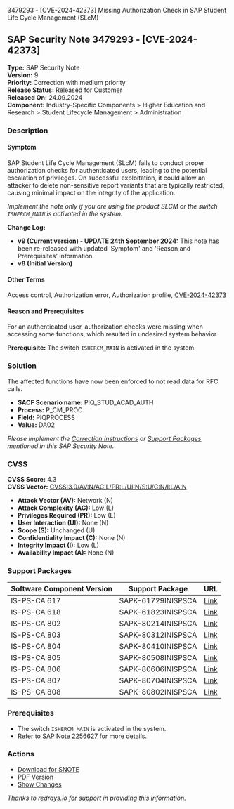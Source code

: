 3479293 - [CVE-2024-42373] Missing Authorization Check in SAP Student Life Cycle Management (SLcM)

## SAP Security Note 3479293 - [CVE-2024-42373]

**Type:** SAP Security Note  
**Version:** 9  
**Priority:** Correction with medium priority  
**Release Status:** Released for Customer  
**Released On:** 24.09.2024  
**Component:** Industry-Specific Components > Higher Education and Research > Student Lifecycle Management > Administration

### Description

#### Symptom
SAP Student Life Cycle Management (SLcM) fails to conduct proper authorization checks for authenticated users, leading to the potential escalation of privileges. On successful exploitation, it could allow an attacker to delete non-sensitive report variants that are typically restricted, causing minimal impact on the integrity of the application.

*Implement the note only if you are using the product SLCM or the switch `ISHERCM_MAIN` is activated in the system.*

**Change Log:**
- **v9 (Current version) - UPDATE 24th September 2024:** This note has been re-released with updated 'Symptom' and 'Reason and Prerequisites' information.
- **v8 (Initial Version)**

#### Other Terms
Access control, Authorization error, Authorization profile, [CVE-2024-42373](https://www.cve.org/CVERecord?id=CVE-2024-42373)

#### Reason and Prerequisites
For an authenticated user, authorization checks were missing when accessing some functions, which resulted in undesired system behavior.

**Prerequisite:** The switch `ISHERCM_MAIN` is activated in the system.

### Solution
The affected functions have now been enforced to not read data for RFC calls.

- **SACF Scenario name:** PIQ_STUD_ACAD_AUTH
- **Process:** P_CM_PROC
- **Field:** PIQPROCESS
- **Value:** DA02

*Please implement the [Correction Instructions](https://me.sap.com/corrins/0003479293/64) or [Support Packages](https://me.sap.com/supportpackage/SAPK-61729INISPSCA) mentioned in this SAP Security Note.*

### CVSS

**CVSS Score:** 4.3  
**CVSS Vector:** [CVSS:3.0/AV:N/AC:L/PR:L/UI:N/S:U/C:N/I:L/A:N](https://www.first.org/cvss/calculator/3.0#CVSS:3.0/AV:N/AC:L/PR:L/UI:N/S:U/C:N/I:L/A:N)

- **Attack Vector (AV):** Network (N)
- **Attack Complexity (AC):** Low (L)
- **Privileges Required (PR):** Low (L)
- **User Interaction (UI):** None (N)
- **Scope (S):** Unchanged (U)
- **Confidentiality Impact (C):** None (N)
- **Integrity Impact (I):** Low (L)
- **Availability Impact (A):** None (N)

### Support Packages

| Software Component Version | Support Package               | URL                                                                                       |
|----------------------------|-------------------------------|-------------------------------------------------------------------------------------------|
| IS-PS-CA 617               | SAPK-61729INISPSCA             | [Link](https://me.sap.com/supportpackage/SAPK-61729INISPSCA)                            |
| IS-PS-CA 618               | SAPK-61823INISPSCA             | [Link](https://me.sap.com/supportpackage/SAPK-61823INISPSCA)                            |
| IS-PS-CA 802               | SAPK-80214INISPSCA             | [Link](https://me.sap.com/supportpackage/SAPK-80214INISPSCA)                            |
| IS-PS-CA 803               | SAPK-80312INISPSCA             | [Link](https://me.sap.com/supportpackage/SAPK-80312INISPSCA)                            |
| IS-PS-CA 804               | SAPK-80410INISPSCA             | [Link](https://me.sap.com/supportpackage/SAPK-80410INISPSCA)                            |
| IS-PS-CA 805               | SAPK-80508INISPSCA             | [Link](https://me.sap.com/supportpackage/SAPK-80508INISPSCA)                            |
| IS-PS-CA 806               | SAPK-80606INISPSCA             | [Link](https://me.sap.com/supportpackage/SAPK-80606INISPSCA)                            |
| IS-PS-CA 807               | SAPK-80704INISPSCA             | [Link](https://me.sap.com/supportpackage/SAPK-80704INISPSCA)                            |
| IS-PS-CA 808               | SAPK-80802INISPSCA             | [Link](https://me.sap.com/supportpackage/SAPK-80802INISPSCA)                            |

### Prerequisites

- The switch `ISHERCM_MAIN` is activated in the system.
- Refer to [SAP Note 2256627](https://me.sap.com/notes/2256627) for more details.

### Actions

- [Download for SNOTE](https://notesdownloads.sap.com/note/0040000000919792024)
- [PDF Version](https://userapps.support.sap.com/sap/support/sfm/notes/print/0003479293?language=en-US&token=5D17F4461893FFE25158780FD18B5FC0)
- [Show Changes](https://me.sap.com/notesLatestChanges/0003479293/E/diff)

*Thanks to [redrays.io](https://redrays.io) for support in providing this information.*